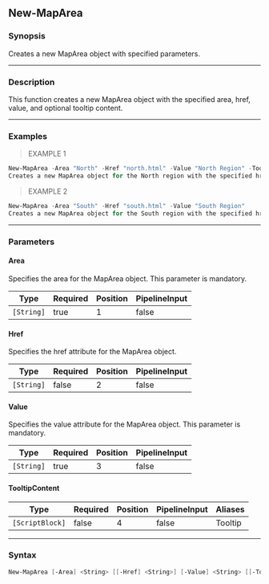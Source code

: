 New-MapArea
-----------

### Synopsis
Creates a new MapArea object with specified parameters.

---

### Description

This function creates a new MapArea object with the specified area, href, value, and optional tooltip content.

---

### Examples
> EXAMPLE 1

```PowerShell
New-MapArea -Area "North" -Href "north.html" -Value "North Region" -Tooltip { "This is the North region." }
Creates a new MapArea object for the North region with the specified href, value, and tooltip content.
```
> EXAMPLE 2

```PowerShell
New-MapArea -Area "South" -Href "south.html" -Value "South Region"
Creates a new MapArea object for the South region with the specified href and value.
```

---

### Parameters
#### **Area**
Specifies the area for the MapArea object. This parameter is mandatory.

|Type      |Required|Position|PipelineInput|
|----------|--------|--------|-------------|
|`[String]`|true    |1       |false        |

#### **Href**
Specifies the href attribute for the MapArea object.

|Type      |Required|Position|PipelineInput|
|----------|--------|--------|-------------|
|`[String]`|false   |2       |false        |

#### **Value**
Specifies the value attribute for the MapArea object. This parameter is mandatory.

|Type      |Required|Position|PipelineInput|
|----------|--------|--------|-------------|
|`[String]`|true    |3       |false        |

#### **TooltipContent**

|Type           |Required|Position|PipelineInput|Aliases|
|---------------|--------|--------|-------------|-------|
|`[ScriptBlock]`|false   |4       |false        |Tooltip|

---

### Syntax
```PowerShell
New-MapArea [-Area] <String> [[-Href] <String>] [-Value] <String> [[-TooltipContent] <ScriptBlock>] [<CommonParameters>]
```
